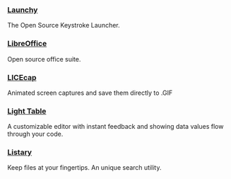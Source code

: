 ### [Launchy](http://www.launchy.net/)

The Open Source Keystroke Launcher.

### [LibreOffice](https://www.libreoffice.org/)

Open source office suite.

### [LICEcap](http://www.cockos.com/licecap/)

Animated screen captures and save them directly to .GIF

### [Light Table](http://lighttable.com/)

A customizable editor with instant feedback and showing data values flow through your code.

### [Listary](http://www.listary.com/)

Keep files at your fingertips. An unique search utility.

